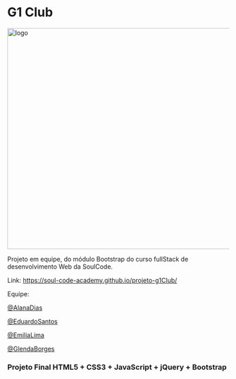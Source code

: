 # G1 Club 
<a href="https://imgbb.com/"><img src="https://i.ibb.co/f15gphC/logo.png" alt="logo" border="0" height="500" width="1200"></a> 



Projeto em equipe, do módulo Bootstrap do curso fullStack de desenvolvimento Web da SoulCode.

Link: https://soul-code-academy.github.io/projeto-g1Club/

Equipe:

 [@AlanaDias](https://github.com/alanadiastech)

 [@EduardoSantos](https://github.com/Eduardosantos43)

 [@EmiliaLima](https://github.com/emilialimacor)

 [@GlendaBorges](https://github.com/glendaborges)



### Projeto Final HTML5 + CSS3 + JavaScript + jQuery + Bootstrap

